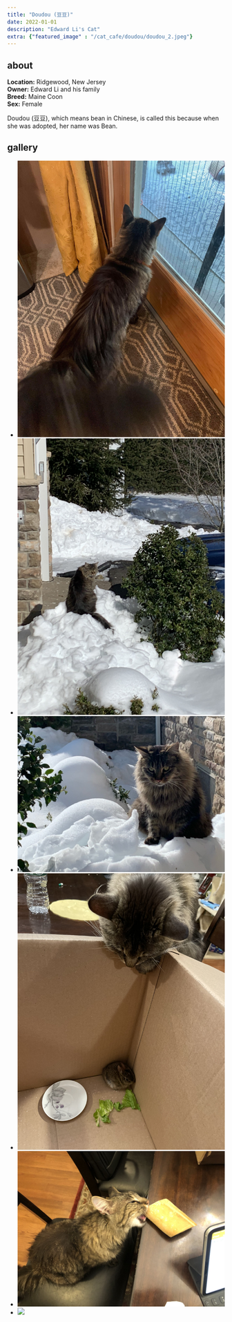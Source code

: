 ```yaml
---
title: "Doudou (豆豆)"
date: 2022-01-01
description: "Edward Li's Cat"
extra: {"featured_image" : "/cat_cafe/doudou/doudou_2.jpeg"}
---
```


## about

**Location:** Ridgewood, New Jersey  
**Owner:** Edward Li and his family  
**Breed:** Maine Coon  
**Sex:** Female  

Doudou (豆豆), which means bean in Chinese, is called this because when she was adopted, her name was Bean. 

<head>
<link rel="stylesheet" href="/cat_cafe/collage.css">
</head>

## gallery
<ul class="columns">
  <li class="item"><img src="/cat_cafe/doudou/doudou_1.jpeg"></li>
  <li class="item"><img src="/cat_cafe/doudou/doudou_3.jpeg"></li>
  <li class="item"><img src="/cat_cafe/doudou/doudou_2.jpeg"></li>
  <li class="item"><img src="/cat_cafe/doudou/doudou_4.jpeg"></li>
  <li class="item"><img src="/cat_cafe/doudou/doudou_6.jpeg"></li>
  <li class="item"><img src="/cat_cafe/doudou/doudou_5.jpeg"></li>
</ul>